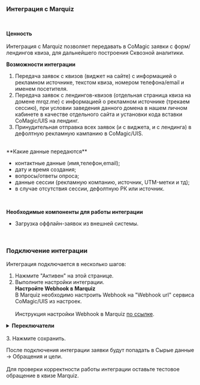 ### Интеграция с Marquiz 
<br />

**Ценность**  
<br />
Интеграция с Marquiz позволяет передавать в CoMagic заявки с форм/лендингов квиза, для дальнейшего построения Сквозной аналитики. <br />


**Возможности интеграции**
1. Передача заявок с квизов (виджет на сайте) с информацией о рекламном источнике, текстом квиза, номером телефона/email и именем посетителя.
2. Передача заявок с лендингов-квизов (отдельная страница квиза на домене mrqz.me) с информацией о рекламном источнике (трекаем сессию), при условии заведения данного домена в нашем личном кабинете в качестве отдельного сайта и установки кода вставки CoMagic/UIS на лендинг.
3. Принудительная отправка всех заявок (и с виджета, и с лендинга) в дефолтную рекламную кампанию в CoMagic/UIS.  
<br />
 **Какие данные передаются**
  
- контактные данные (имя,телефон,email);  
- дату и время создания;  
- вопросы/ответы опроса;
- данные сессии (рекламную компанию, источник, UTM-метки и тд);  
- в случае отсутствия сессии, дефолтную РК или источник.
<br />  

**Необходимые компоненты для работы интеграции**  
- Загрузка оффлайн-заявок из внешней системы.
<br />

### Подключение интеграции 

Интеграция подключается в несколько шагов:

1. Нажмите "Активен" на этой странице.
2. Выполните настройки интеграции. <br />
**Настройте Webhook в Marquiz** <br />
В Marquiz необходимо настроить Webhook на "Webhook url" сервиса CoMagic/UIS из настроек.<br />  
Инструкция настройки Webhook в Marquiz [по ссылке](https://help.marquiz.ru/article/518).<br />

<details>
  <summary style="font-weight:bold;"> Переключатели </summary> <br />
  
- **Устанавливать теги** - при прожатии появится список тегов из ЛК. Необходимо выбрать из данного списка какой тег будет проставляться на обращения с настроенного квиза.
- **Загружать сообщения** - прожат по умолчанию, передаются и вопросы, и ответы.
- **Загружать только ответы** - при прожатии будут загружаться только ответы без вопросов
- **Загружать UTM метки** - при прожатии будут передаваться UTM метки трекнутые самим Марквизом в текст заявки.
- **Игнорировать сессию** - при прожатии все обращения будут загружаться принудительно в выбранную клиентом дефолтную РК или источник (в зависимости от выбранных ниже значений)
- **Рекламная компания/источник** - необходимо выбрать какую сущность использовать для обращений без сессии. По умолчанию выбрана Рекламная компания (маркер не прожат), при прожатии маркера выбирается Источник. <br />  
- В зависимости от положения переключателя "Рекламная компания/источник" выводится либо список рекламных кампаний из личного кабинета клиента, либо список источников и сайтов. Необходимо указать какую **РК/источник и сайт** используем в случае отсутствия сессии.
![image](marquiz.gif)

</details> 

<br />
3. Нажмите сохранить.
<br />


После подключения интеграции заявки будут попадать в  Сырые данные -> Обращения и цели. <br />  
Для проверки корректности работы интеграции оставьте тестовое обращение в квизе Marquiz.


